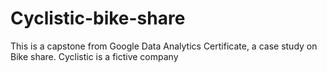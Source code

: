 # Cyclistic-bike-share
This is a capstone from Google Data Analytics Certificate, a case study on Bike share. Cyclistic is a fictive company
